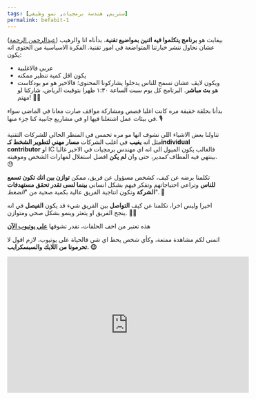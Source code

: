 ```yaml
---
tags: [ستريم, هندسة برمجيات, نمو وظيفي]
permalink: befabit-1
---
```

بيفابت هو **برنامج يتكلموا فيه اثنين بمواضيع تقنية**، بدأناه انا والرهيب ([عبدالرحمن الرحمة](https://x.com/SmokyAbdulrhman)) عشان نحاول ننشر خبارتنا المتواضعة في امور تقنية.
الفكرة الاسياسية من الحتوى انه يكون:
* عربي فالاغلبية
* يكون اقل كمية تنظير ممكنه
* ويكون لايڤ عشان نسمح للناس يدخلوا يشاركونا المحتوى؛ فالاخير هو مو بودكاست هو **بث مباشر**.
  البرنامج كل يوم سبت الساعة ١:٣٠ ظهرا بتوقيت الرياض، شاركنا لو مهتم! 🙌🏻

بدأنا بحلقة خفيفة مره كانت اغلبا قصص ومشاركة مواقف صارت معانا في الماضي سواء في بيئات عمل اشتغلنا فيها او في مشاريع جانبية كنا جزء منها. 🎙️

تناولنا بعض الاشياء اللي نشوف انها مو مره تحمس في المنظر الحالي للشركات التقنية مثل انه **يغيب** في اغلب الشركات **مسار مهني لتطوير الشخط كـindividual contributor** او IC فالغالب يكون الميول الى انه اي مهندس برمجيات في الاخير غالبا بينتهي فيه المطاف *كمدير،* حتى وان **لم يكن** افضل استغلال لمهارات الشخص وموهبته. 😓

تكلمنا برضه عن كيف، كشخص مسؤول عن فريق، ممكن **توازن بين انك تكون تسمع للناس** وتراعي احتياجاتهم وتفكر فيهم بشكل انساني **بينما لسى تقدر تحقق مستهدفات الشركة** وتكون انتاجية الفريق عالية بكمية صحية من "*الضغط*". 🚀

اخيرا وليس اخرا، تكلمنا عن كيف **التواصل** بين الفريق شيء قد يكون **الفيصل** في انه ينجح الفريق او يتعثر وينمو بشكل صحي ومتوازن. 👨‍💻

هذه تعتبر من اخف الحلقات، تقدر تشوفها [**على يوتيوب الآن**](https://youtu.be/_mU33j3kw6k?si=76M4LTKKWBP8MdVf)

اتمنى لكم مشاهدة ممتعة، وكأي شخص يحط اي شي فالحياة على يوتيوب، لازم اقول لا **تحرمونا من اللايك والسبسكرايب. 😉**


<iframe width="560" height="315" src="https://www.youtube.com/embed/_mU33j3kw6k?si=IwCDxm1nK9koxwfo" title="YouTube video player" frameborder="0" allow="accelerometer; autoplay; clipboard-write; encrypted-media; gyroscope; picture-in-picture; web-share" referrerpolicy="strict-origin-when-cross-origin" allowfullscreen></iframe>